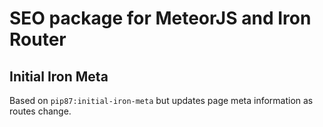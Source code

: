 # SEO package for MeteorJS and Iron Router

## Initial Iron Meta

Based on `pip87:initial-iron-meta` but updates page meta information as routes change.
